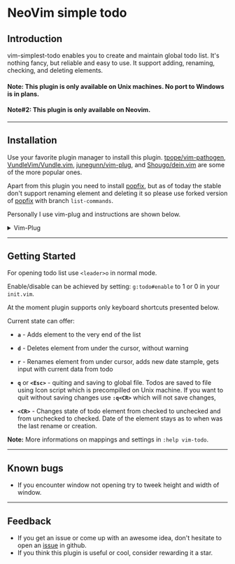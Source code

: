# NeoVim simple todo

## Introduction

vim-simplest-todo enables you to create and maintain global todo list. It's nothing fancy, but reliable and easy to use. 
It support adding, renaming, checking, and deleting elements.

#### **Note**: This plugin is only available on Unix machines. No port to Windows is in plans.

#### **Note#2**: This plugin is only available on Neovim.


---
## Installation

Use your favorite plugin manager to install this plugin. [tpope/vim-pathogen](https://github.com/tpope/vim-pathogen), [VundleVim/Vundle.vim](https://github.com/VundleVim/Vundle.vim), [junegunn/vim-plug](https://github.com/junegunn/vim-plug), and [Shougo/dein.vim](https://github.com/Shougo/dein.vim) are some of the more popular ones.

Apart from this plugin you need to install [popfix](https://github.com/RishabhRD/popfix), but as of today the stable don't support renaming element and deleting it so please use forked version of [popfix](https://github.com/lpawlak1/popfix) with branch `list-commands`.

Personally I use vim-plug and instructions are shown below.
<details>
<summary>Vim-Plug</summary>

1. Install Vim-Plug, according to its instructions.
2. Add the following text to your `init.vim`.
```vim
call plug#begin()
  Plug 'lpawlak1/popfix', { 'branch': 'list-commands' }
  Plug 'lpawlak1/vim-simplest-todo'
call plug#end()
```
3. Restart Vim, and run the `:PlugInstall` statement to install your plugins.
</details>

---
## Getting Started

For opening todo list use `<leader>o` in normal mode.

Enable/disable can be achieved by setting: ``g:todo#enable`` to 1 or 0 in your `init.vim`.

At the moment plugin supports only keyboard shortcuts
presented below.

Current state can offer:
- **`a`** - Adds element to the very end of the list

- **`d`** - Deletes element from under the cursor, without warning

- **`r`** - Renames element from under cursor, adds new date stample, gets input with current data from todo

- **`q`** or **`<Esc>`** - quiting and saving to global file.
    Todos are saved to file using Icon script which is precompilled on
    Unix machine. 
    If you want to quit without saving changes use **`:q<CR>`** which will not
    save changes,

- **`<CR>`** -  Changes state of todo element from checked to unchecked and from unchecked to checked. Date of the element stays as to when was the
    last rename or creation.

 **Note:** More informations on mappings and settings in `:help vim-todo`.

---
## Known bugs
- If you encounter window not opening try to tweek height and width of window.

---
## Feedback
- If you get an issue or come up with an awesome idea, don't hesitate to open an [issue](https://github.com/lpawlak1/vim-simplest-todo/issues) in github.
- If you think this plugin is useful or cool, consider rewarding it a star.